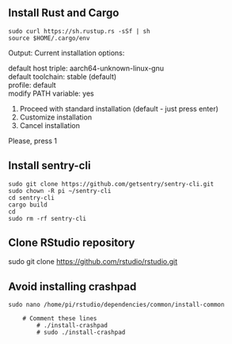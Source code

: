 ## Install Rust and Cargo
```
sudo curl https://sh.rustup.rs -sSf | sh  
source $HOME/.cargo/env  
```
Output: 
Current installation options:  

   default host triple: aarch64-unknown-linux-gnu  
     default toolchain: stable (default)  
               profile: default  
  modify PATH variable: yes  
1) Proceed with standard installation (default - just press enter)  
2) Customize installation  
3) Cancel installation  

Please, press 1

## Install sentry-cli
```
sudo git clone https://github.com/getsentry/sentry-cli.git
sudo chown -R pi ~/sentry-cli
cd sentry-cli
cargo build
cd
sudo rm -rf sentry-cli
```

## Clone RStudio repository
sudo git clone https://github.com/rstudio/rstudio.git

## Avoid installing crashpad
```
sudo nano /home/pi/rstudio/dependencies/common/install-common
```
```
    # Comment these lines
        # ./install-crashpad
        # sudo ./install-crashpad
```
